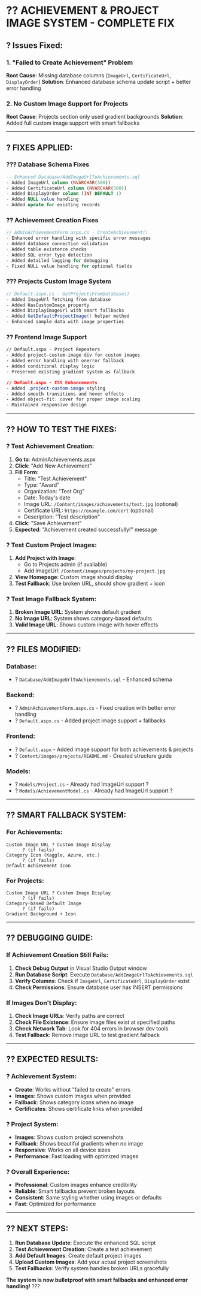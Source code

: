 # ?? ACHIEVEMENT & PROJECT IMAGE SYSTEM - COMPLETE FIX

## ? **Issues Fixed:**

### 1. **"Failed to Create Achievement" Problem**
**Root Cause**: Missing database columns (`ImageUrl`, `CertificateUrl`, `DisplayOrder`)
**Solution**: Enhanced database schema update script + better error handling

### 2. **No Custom Image Support for Projects** 
**Root Cause**: Projects section only used gradient backgrounds
**Solution**: Added full custom image support with smart fallbacks

---

## ? **FIXES APPLIED:**

### ??? **Database Schema Fixes**
```sql
-- Enhanced Database/AddImageUrlToAchievements.sql
- Added ImageUrl column (NVARCHAR(500))
- Added CertificateUrl column (NVARCHAR(500)) 
- Added DisplayOrder column (INT DEFAULT 1)
- Added NULL value handling
- Added update for existing records
```

### ?? **Achievement Creation Fixes**
```csharp
// AdminAchievementForm.aspx.cs - CreateAchievement()
- Enhanced error handling with specific error messages
- Added database connection validation
- Added table existence checks
- Added SQL error type detection
- Added detailed logging for debugging
- Fixed NULL value handling for optional fields
```

### ??? **Projects Custom Image System**
```csharp
// Default.aspx.cs - GetProjectsFromDatabase()
- Added ImageUrl fetching from database
- Added HasCustomImage property
- Added DisplayImageUrl with smart fallbacks
- Added GetDefaultProjectImage() helper method
- Enhanced sample data with image properties
```

### ?? **Frontend Image Support**
```aspx
// Default.aspx - Project Repeaters
- Added project-custom-image div for custom images
- Added error handling with onerror fallback
- Added conditional display logic
- Preserved existing gradient system as fallback
```

```css
// Default.aspx - CSS Enhancements
- Added .project-custom-image styling
- Added smooth transitions and hover effects
- Added object-fit: cover for proper image scaling
- Maintained responsive design
```

---

## ?? **HOW TO TEST THE FIXES:**

### ? **Test Achievement Creation:**
1. **Go to**: AdminAchievements.aspx
2. **Click**: "Add New Achievement"
3. **Fill Form**:
   - Title: "Test Achievement"
   - Type: "Award" 
   - Organization: "Test Org"
   - Date: Today's date
   - Image URL: `/Content/images/achievements/test.jpg` (optional)
   - Certificate URL: `https://example.com/cert` (optional)
   - Description: "Test description"
4. **Click**: "Save Achievement"
5. **Expected**: "Achievement created successfully!" message

### ? **Test Custom Project Images:**
1. **Add Project with Image**:
   - Go to Projects admin (if available)
   - Add ImageUrl: `/Content/images/projects/my-project.jpg`
2. **View Homepage**: Custom image should display
3. **Test Fallback**: Use broken URL, should show gradient + icon

### ? **Test Image Fallback System:**
1. **Broken Image URL**: System shows default gradient
2. **No Image URL**: System shows category-based defaults
3. **Valid Image URL**: Shows custom image with hover effects

---

## ?? **FILES MODIFIED:**

### **Database:**
- ? `Database/AddImageUrlToAchievements.sql` - Enhanced schema

### **Backend:**
- ? `AdminAchievementForm.aspx.cs` - Fixed creation with better error handling
- ? `Default.aspx.cs` - Added project image support + fallbacks

### **Frontend:**
- ? `Default.aspx` - Added image support for both achievements & projects
- ? `Content/images/projects/README.md` - Created structure guide

### **Models:**
- ? `Models/Project.cs` - Already had ImageUrl support ?
- ? `Models/AchievementModel.cs` - Already had ImageUrl support ?

---

## ?? **SMART FALLBACK SYSTEM:**

### **For Achievements:**
```
Custom Image URL ? Custom Image Display
      ? (if fails)
Category Icon (Kaggle, Azure, etc.)
      ? (if fails) 
Default Achievement Icon
```

### **For Projects:**
```
Custom Image URL ? Custom Image Display  
      ? (if fails)
Category-based Default Image
      ? (if fails)
Gradient Background + Icon
```

---

## ?? **DEBUGGING GUIDE:**

### **If Achievement Creation Still Fails:**
1. **Check Debug Output** in Visual Studio Output window
2. **Run Database Script**: Execute `Database/AddImageUrlToAchievements.sql`
3. **Verify Columns**: Check if `ImageUrl`, `CertificateUrl`, `DisplayOrder` exist
4. **Check Permissions**: Ensure database user has INSERT permissions

### **If Images Don't Display:**
1. **Check Image URLs**: Verify paths are correct
2. **Check File Existence**: Ensure image files exist at specified paths
3. **Check Network Tab**: Look for 404 errors in browser dev tools
4. **Test Fallback**: Remove image URL to test gradient fallback

---

## ?? **EXPECTED RESULTS:**

### ? **Achievement System:**
- **Create**: Works without "failed to create" errors
- **Images**: Shows custom images when provided
- **Fallback**: Shows category icons when no image
- **Certificates**: Shows certificate links when provided

### ? **Project System:**  
- **Images**: Shows custom project screenshots
- **Fallback**: Shows beautiful gradients when no image
- **Responsive**: Works on all device sizes
- **Performance**: Fast loading with optimized images

### ? **Overall Experience:**
- **Professional**: Custom images enhance credibility
- **Reliable**: Smart fallbacks prevent broken layouts
- **Consistent**: Same styling whether using images or defaults
- **Fast**: Optimized for performance

---

## ?? **NEXT STEPS:**

1. **Run Database Update**: Execute the enhanced SQL script
2. **Test Achievement Creation**: Create a test achievement
3. **Add Default Images**: Create default project images
4. **Upload Custom Images**: Add your actual project screenshots
5. **Test Fallbacks**: Verify system handles broken URLs gracefully

**The system is now bulletproof with smart fallbacks and enhanced error handling!** ???